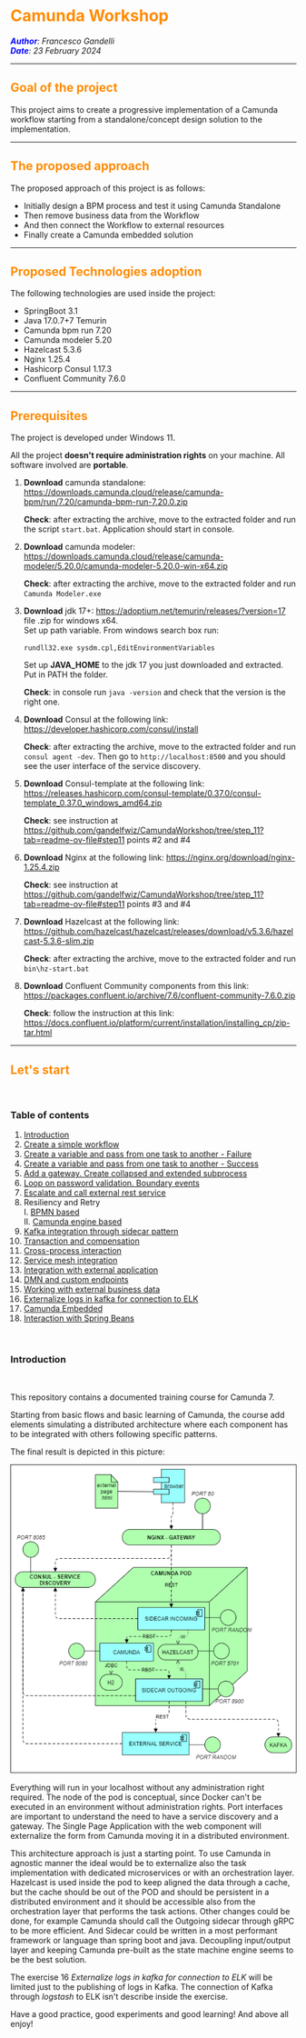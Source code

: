 # <span style="color:darkorange">Camunda Workshop</span> 

_<span style="color:blue">**Author**</span>: Francesco Gandelli \
<span style="color:blue">**Date**</span>: 23 February 2024_

---

## <span style="color:darkorange">Goal of the project</span>

This project aims to create a progressive implementation of a Camunda workflow
starting from a standalone/concept design solution to the implementation.

---
## <span style="color:darkorange">The proposed approach</span>

The proposed approach of this project is as follows:
- Initially design a BPM process and test it using Camunda Standalone
- Then remove business data from the Workflow
- And then connect the Workflow to external resources
- Finally create a Camunda embedded solution

---
## <span style="color:darkorange">Proposed Technologies adoption</span>

The following technologies are used inside the project:
- SpringBoot 3.1
- Java 17.0.7+7 Temurin
- Camunda bpm run 7.20
- Camunda modeler 5.20
- Hazelcast 5.3.6
- Nginx 1.25.4
- Hashicorp Consul 1.17.3
- Confluent Community 7.6.0

---
## <span style="color:darkorange">Prerequisites</span>

The project is developed under Windows 11.

All the project **doesn't require administration rights** on your machine. All software involved are **portable**.

1) **Download** camunda standalone: https://downloads.camunda.cloud/release/camunda-bpm/run/7.20/camunda-bpm-run-7.20.0.zip

    **Check**: after extracting the archive, move to the extracted folder and run the script `start.bat`. Application should start in console.

2) **Download** camunda modeler: https://downloads.camunda.cloud/release/camunda-modeler/5.20.0/camunda-modeler-5.20.0-win-x64.zip

    **Check**: after extracting the archive, move to the extracted folder and run `Camunda Modeler.exe`

3) **Download** jdk 17+: https://adoptium.net/temurin/releases/?version=17 file .zip for windows x64.\
    Set up path variable. From windows search box run: 

    ```dos
	rundll32.exe sysdm.cpl,EditEnvironmentVariables
    ```

    Set up **JAVA_HOME** to the jdk 17 you just downloaded and extracted. Put in PATH the folder.

    **Check**: in console run `java -version` and check that the version is the right one.

4) **Download** Consul at the following link: https://developer.hashicorp.com/consul/install

    **Check**: after extracting the archive, move to the extracted folder and run `consul agent -dev`. Then go to `http://localhost:8500` and you should see the user interface of the service discovery.

5) **Download** Consul-template at the following link:  https://releases.hashicorp.com/consul-template/0.37.0/consul-template_0.37.0_windows_amd64.zip

    **Check**: see instruction at https://github.com/gandelfwiz/CamundaWorkshop/tree/step_11?tab=readme-ov-file#step11 points #2 and #4

6) **Download** Nginx at the following link: https://nginx.org/download/nginx-1.25.4.zip

    **Check**: see instruction at https://github.com/gandelfwiz/CamundaWorkshop/tree/step_11?tab=readme-ov-file#step11 points #3 and #4

7) **Download** Hazelcast at the following link: https://github.com/hazelcast/hazelcast/releases/download/v5.3.6/hazelcast-5.3.6-slim.zip

    **Check**: after extracting the archive, move to the extracted folder and run `bin\hz-start.bat`

8) **Download** Confluent Community components from this link: https://packages.confluent.io/archive/7.6/confluent-community-7.6.0.zip

    **Check**: follow the instruction at this link: https://docs.confluent.io/platform/current/installation/installing_cp/zip-tar.html

---
## <span style="color:darkorange">Let's start</span>

&nbsp;

### Table of contents
1. [Introduction](#intro)
2. [Create a simple workflow](https://github.com/gandelfwiz/CamundaWorkshop/tree/step_01)
3. [Create a variable and pass from one task to another - Failure](https://github.com/gandelfwiz/CamundaWorkshop/tree/step_02_not_ok)
4. [Create a variable and pass from one task to another - Success](https://github.com/gandelfwiz/CamundaWorkshop/tree/step_02_ok)
5. [Add a gateway. Create collapsed and extended subprocess](https://github.com/gandelfwiz/CamundaWorkshop/tree/step_03)
6. [Loop on password validation. Boundary events](https://github.com/gandelfwiz/CamundaWorkshop/tree/step_04)
7. [Escalate and call external rest service](https://github.com/gandelfwiz/CamundaWorkshop/tree/step_05)
8. Resiliency and Retry\
	I. [BPMN based](https://github.com/gandelfwiz/CamundaWorkshop/tree/step_06a_retry_bpmn)\
	II. [Camunda engine based](https://github.com/gandelfwiz/CamundaWorkshop/tree/step_06b_retry_camunda)
9. [Kafka integration through sidecar pattern](https://github.com/gandelfwiz/CamundaWorkshop/tree/step_07)
10. [Transaction and compensation](https://github.com/gandelfwiz/CamundaWorkshop/tree/step_08)
11. [Cross-process interaction](https://github.com/gandelfwiz/CamundaWorkshop/tree/step_09)
12. [Service mesh integration](https://github.com/gandelfwiz/CamundaWorkshop/tree/step_10)
13. [Integration with external application](https://github.com/gandelfwiz/CamundaWorkshop/tree/step_11)
14. [DMN and custom endpoints](https://github.com/gandelfwiz/CamundaWorkshop/tree/step_12)
15. [Working with external business data](https://github.com/gandelfwiz/CamundaWorkshop/tree/step_13)
16. [Externalize logs in kafka for connection to ELK](https://github.com/gandelfwiz/CamundaWorkshop/tree/step_14)
17. [Camunda Embedded](https://github.com/gandelfwiz/CamundaWorkshop/tree/step_15)
18. [Interaction with Spring Beans](https://github.com/gandelfwiz/CamundaWorkshop/tree/step_16)

&nbsp;

<div id="intro" />

### Introduction

&nbsp;

This repository contains a documented training course for Camunda 7.

Starting from basic flows and basic learning of Camunda, the course add elements simulating a distributed architecture where each component has to be integrated with others following specific patterns.

The final result is depicted in this picture:

![Architecture](Overview.png)

Everything will run in your localhost without any administration right required. The node of the pod is conceptual, since Docker can't be executed in an environment without administration rights. Port interfaces are important to understand the need to have a service discovery and a gateway. The Single Page Application with the web component will externalize the form from Camunda moving it in a distributed environment.

This architecture approach is just a starting point. To use Camunda in agnostic manner the ideal would be to externalize also the task implementation with dedicated microservices or with an orchestration layer. Hazelcast is used inside the pod to keep aligned the data through a cache, but the cache should be out of the POD and should be persistent in a distributed environment and it should be accessible also from the orchestration layer that performs the task actions. Other changes could be done, for example Camunda should call the Outgoing sidecar through gRPC to be more efficient. And Sidecar could be written in a most performant framework or language than spring boot and java. Decoupling input/output layer and keeping Camunda pre-built as the state machine engine seems to be the best solution.

The exercise 16 _Externalize logs in kafka for connection to ELK_ will be limited just to the publishing of logs in Kafka. The connection of Kafka through _logstash_ to ELK isn't describe inside the exercise.

Have a good practice, good experiments and good learning! And above all enjoy!
